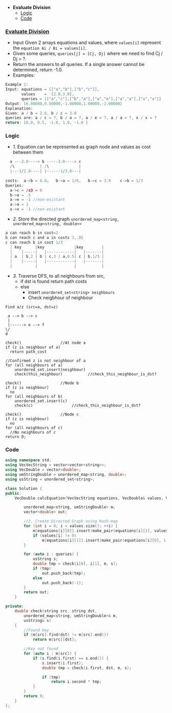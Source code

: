 - **Evaluate Division**
  - [Logic](#l)
  - [Code](#co)

### [Evaluate Division](https://leetcode.com/problems/evaluate-division/)
- Input Given 2 arrays equations and values, where `values[i]` represent the `equation Ai / Bi = values[i]`.
- Given some queries, `queries[j] = [Cj, Dj]` where we need to find Cj / Dj = ?.
- Return the answers to all queries. If a single answer cannot be determined, return -1.0.
- Examples:
```c
Example 1:
Input: equations = [["a","b"],["b","c"]], 
       values    =  [2.0,3.0], 
       queries = [["a","c"],["b","a"],["a","e"],["a","a"],["x","x"]]
Output: [6.00000,0.50000,-1.00000,1.00000,-1.00000]
Explanation: 
Given: a / b = 2.0, b / c = 3.0
queries are: a / c = ?, b / a = ?, a / e = ?, a / a = ?, x / x = ?
return: [6.0, 0.5, -1.0, 1.0, -1.0 ]
```

<a name=l></a>
### Logic
- _1._ Equation can be represented as graph node and values as cost between them
```c
  a ---2.0----> b -----3.0----> c
  /\           | /\             |
  |---1/2.0----| |------1/3.0---|
  
costs:  a->b = 6.0.   b->a = 1/6,   b->c = 3.0    c->b = 1/3
Queries:
  a->c = 2x3 = 6
  b->a = .5
  a->e = -1 //non-existant
  a->a = 1
  x->x = -1 //non-existant
```
- _2._ Store the directed graph `unordered_map<string, unordered_map<string, double>>`
```c
a can reach b in cost=2
b can reach c and a in costs 3,.05
c can reach b in cost 1/3
  | key      |key             |key        |
  |    |-----|   |------------|   |-------|
  | a  | b,2 | b | c,3 | a,0.5| c | b,1/3 |
  |    |-----|   |------------|   |-------|
  |          |                |           |
```
- _3._ Traverse DFS, to all neighbours from src, 
  - if dst is found return path costs
  - else 
    - insert `unordered_set<string> neighbours`
    - Check neigbhour of neighbour
```
Find a/z (src=a, dst=z)

 a --> b --> c
 |
 |------> e --> f
\/
d

check()                 //At node a
if (z is neighbour of a)
  return path_cost

//Confirmed z is not neighbour of a
for (all neighbours of a)
    unordered_set.insert(neighbour)
    check(this_neighbour)           //check_this_neighbour_is_dst?
    
check()                 //Node b
if (z is neighbour)
  no
for (all neighbours of b)
    unordered_set.insert(c)
    check(c)                 //check_this_neighbour_is_dst?

check()                 //Node c
if (z is neighbour)
  no
for (all neighbours of c)
  //No neighbours of c
return 0;  
```
<a name=co></a>
### Code
```cpp
using namespace std;
using VecVecString = vector<vector<string>>;
using VecDouble = vector<double>;
using umStringDouble = unordered_map<string, double>;
using usString = unordered_set<string>;

class Solution {
public:
    VecDouble calcEquation(VecVecString equations, VecDouble& values, VecVecString queries) {

        unordered_map<string, umStringDouble> m;
        vector<double> out;

        //2. Create Directed Graph using Hash-map
        for (int i = 0; i < values.size(); ++i) {
            m[equations[i][0]].insert(make_pair(equations[i][1], values[i]));
            if (values[i] != 0)
                m[equations[i][1]].insert(make_pair(equations[i][0], 1 / values[i]));
        }

        for (auto i : queries) {
            usString s;
            double tmp = check(i[0], i[1], m, s);
            if (tmp) 
                out.push_back(tmp);
            else 
                out.push_back(-1);
        }
        return out;
    }

private:
    double check(string src, string dst,
        unordered_map<string, umStringDouble>& m,
        usString& s)
    {
        //Found key
        if (m[src].find(dst) != m[src].end()) 
            return m[src][dst];

        //Key not found
        for (auto i : m[src]) {
            if (s.find(i.first) == s.end()) {
                s.insert(i.first);
                double tmp = check(i.first, dst, m, s);

                if (tmp) 
                    return i.second * tmp;
            }
        }
        return 0;
    }
};
```
